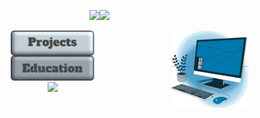 <!DOCTYPE html>
<html lang="es">
<head>
    <meta charset="UTF-8">
    <meta name="viewport" content="width=device-width, initial-scale=1.0">
    <div id="user-content-toc">
  <ul align="center">
    <summary><p <a href="/img/readme.svg" src= alt="Andrés León Quesada" /></a>
    </p>
    <!-- Typing SVG by DenverCoder1 - https://github.com/DenverCoder1/readme-typing-svg -->
    <p <a href="https://github.com/DenverCoder1/readme-typing-svg"><img src="https://readme-typing-svg.herokuapp.com?font=Time+New+Roman&color=red&size=25&center=true&vCenter=true&width=600&height=100&lines=Hi+👋;Materials+Science+and+Engineering+Student;Aeronautical+Maintenance+Technician+(AMT);Freelance+Artist"></a><!--horizontal divider(gradiant)--><img src="https://user-images.githubusercontent.com/73097560/115834477-dbab4500-a447-11eb-908a-139a6edaec5c.gif"></p></summary>
  </ul>
    <div align="center">
        <img src="/img/Compu.svg" width="25%" align="right" />
        </div>
    <div align="center">
        <a href="enlace/añ/repositorio">
        <img src="/img/Project-boton.svg" height="40" align="center" />
        </a>
        </div>
    <div align="center">
        <a href="enlace/al/repositorio">
        <img src="/img/Education-boton.svg" height="40" align="center" />
        </a>
        </div>
    <div align="center">
        <a href="https://github.com/AnLeQu/Bitacora-de-Estudio">
        <img src="/img/Bitácora-boton.svg" height="40" align="center" />
        </a>
        </div>